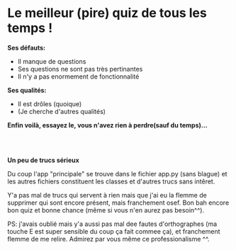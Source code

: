 # Le meilleur (pire) quiz de tous les temps !

**Ses défauts:**


  * Il manque de questions
  * Ses questions ne sont pas très pertinantes
  * Il n'y a pas enormement de fonctionnalité
 
 **Ses qualités:**
 
 * Il est drôles (quoique)
 * (Je cherche d'autres qualités)
 



**Enfin voilà, essayez le, vous n'avez rien à perdre(sauf du temps)...**

</br>
</br>
 
**Un peu de trucs sérieux**

Du coup l'app "principale" se trouve dans le fichier app.py (sans blague) et les autres fichiers constituent les classes et d'autres trucs sans intêret. 

Y'a pas mal de trucs qui servent à rien mais que j'ai eu la flemme de supprimer qui sont encore présent, mais franchement osef. Bon bah encore bon quiz et bonne chance (même si vous n'en aurez pas besoin^^).


PS: j'avais oublié mais y'a aussi pas mal dee fautes d'orthographes (ma touche E est super sensible du coup ça fait commee ça), et franchement flemme de me relire.
Admirez par vous même ce professionalisme ^^.


